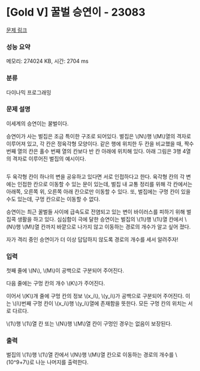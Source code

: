 # [Gold V] 꿀벌 승연이 - 23083 

[문제 링크](https://www.acmicpc.net/problem/23083) 

### 성능 요약

메모리: 274024 KB, 시간: 2704 ms

### 분류

다이나믹 프로그래밍

### 문제 설명

<p>이세계의 승연이는 꿀벌이다.</p>

<p>승연이가 사는 벌집은 조금 특이한 구조로 되어있다. 벌집은 \(N\)행 \(M\)열의 격자로 이루어져 있고, 각 칸은 정육각형 모양이다. 같은 행에 위치한 두 칸을 비교했을 때, 짝수 번째 열의 칸은 홀수 번째 열의 칸보다 반 칸 아래에 위치해 있다. 아래 그림은 3행 4열의 격자로 이루어진 벌집의 예시이다.</p>

<p style="text-align: center;"><img alt="" src="https://upload.acmicpc.net/967ccd5c-9050-49bd-9eaa-72f713859381/-/preview/"></p>

<p>두 육각형 칸이 하나의 변을 공유하고 있다면 서로 인접하다고 한다. 육각형 칸의 각 변에는 인접한 칸으로 이동할 수 있는 문이 있는데, 벌집 내 교통 정리를 위해 각 칸에서는 아래쪽, 오른쪽 위, 오른쪽 아래 칸으로만 이동할 수 있다. 또, 벌집에는 구멍 칸이 있을 수도 있는데, 구멍 칸으로는 이동할 수 없다.</p>

<p>승연이는 최근 꿀벌들 사이에 급속도로 전염되고 있는 변이 바이러스를 피하기 위해 벌집콕 생활을 하고 있다. 심심함이 극에 달한 승연이는 벌집의 \(1\)행 \(1\)열 칸에서 \(N\)행 \(M\)열 칸까지 바깥으로 나가지 않고 이동하는 경로의 개수가 알고 싶어 졌다.</p>

<p>자가 격리 중인 승연이가 더 이상 답답하지 않도록 경로의 개수를 세서 알려주자!</p>

### 입력 

 <p>첫째 줄에 \(N\), \(M\)이 공백으로 구분되어 주어진다.</p>

<p>다음 줄에는 구멍 칸의 개수 \(K\)가 주어진다.</p>

<p>이어서 \(K\)개 줄에 구멍 칸의 정보 \(x_i\), \(y_i\)가 공백으로 구분되어 주어진다. 이는 \(i\)번째 구멍 칸이 \(x_i\)행 \(y_i\)열에 존재함을 뜻한다. 모든 구멍 칸의 위치는 서로 다르다.</p>

<p>\(1\)행 \(1\)열 칸 또는 \(N\)행 \(M\)열 칸이 구멍인 경우는 없음이 보장된다.</p>

### 출력 

 <p>벌집의 \(1\)행 \(1\)열 칸에서 \(N\)행 \(M\)열 칸으로 이동하는 경로의 개수를 \(10^9+7\)로 나눈 나머지를 출력한다.</p>

